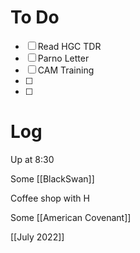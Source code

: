 

# To Do
- [ ] Read HGC TDR
- [ ] Parno Letter
- [ ] CAM Training
- [ ] 
- [ ] 


# Log

Up at 8:30

Some [[BlackSwan]]

Coffee shop with H

Some [[American Covenant]]

[[July 2022]]



